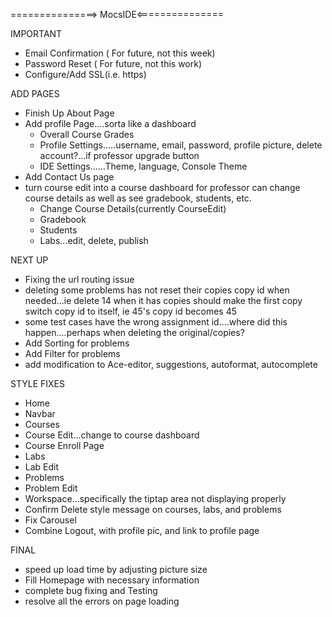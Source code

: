 ===============> MocsIDE<===============

IMPORTANT
* Email Confirmation ( For future, not this week)
* Password Reset ( For future, not this work)
* Configure/Add SSL(i.e. https)


ADD PAGES
* Finish Up About Page
* Add profile Page....sorta like a dashboard
    * Overall Course Grades
    * Profile Settings.....username, email, password, profile picture, delete account?...if professor upgrade button 
    * IDE Settings......Theme, language, Console Theme
* Add Contact Us page
* turn course edit into a course dashboard for professor can change course details as well as see gradebook, students, etc.
    * Change Course Details(currently CourseEdit)
    * Gradebook
    * Students
    * Labs...edit, delete, publish


NEXT UP
* Fixing the url routing issue
* deleting some problems has not reset their copies copy id when needed...ie delete 14 when it has copies should make the first copy switch copy id to itself, ie 45's copy id becomes 45
* some test cases have the wrong assignment id....where did this happen....perhaps when deleting the original/copies?
* Add Sorting for problems
* Add Filter for problems
* add modification to Ace-editor, suggestions, autoformat, autocomplete



STYLE FIXES
* Home
* Navbar
* Courses
* Course Edit...change to course dashboard
* Course Enroll Page
* Labs
* Lab Edit
* Problems
* Problem Edit
* Workspace...specifically the tiptap area not displaying properly
* Confirm Delete style message on courses, labs, and problems
* Fix Carousel
* Combine Logout, with profile pic, and link to profile page



FINAL
* speed up load time by adjusting picture size
* Fill Homepage with necessary information
* complete bug fixing and Testing
* resolve all the errors on page loading